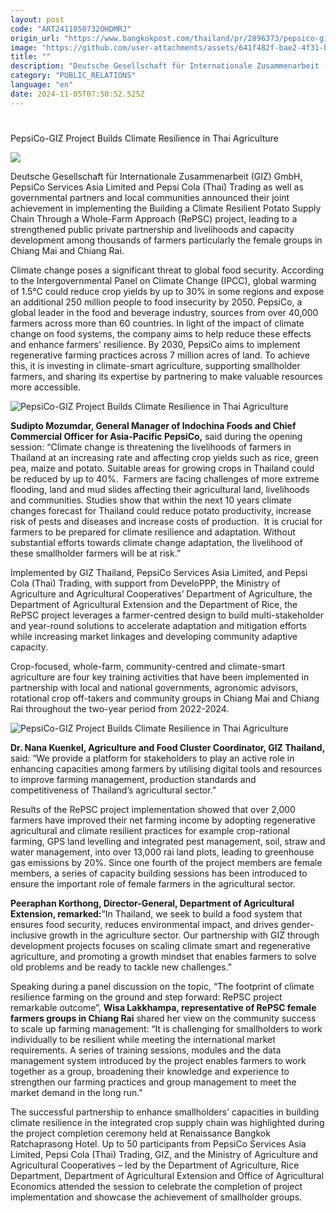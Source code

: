 ```yaml
---
layout: post
code: "ART2411050732OHDMRJ"
origin_url: "https://www.bangkokpost.com/thailand/pr/2896373/pepsico-giz-project-builds-climate-resilience-in-thai-agriculture"
image: "https://github.com/user-attachments/assets/641f482f-bae2-4f31-bb4a-dba917ed9a96"
title: ""
description: "Deutsche Gesellschaft für Internationale Zusammenarbeit (GIZ) GmbH, PepsiCo Services Asia Limited and Pepsi Cola (Thai) Trading as well as governmental partners and local communities announced their joint achievement in implementing the Building a Climate Resilient Potato Supply Chain Through a Whole-Farm Approach (RePSC) project, leading to a strengthened public private partnership and livelihoods and capacity development among thousands of farmers particularly the female groups in Chiang Mai and Chiang Rai."
category: "PUBLIC_RELATIONS"
language: "en"
date: 2024-11-05T07:50:52.525Z
---
```


# 

PepsiCo-GIZ Project Builds Climate Resilience in Thai Agriculture

![](https://github.com/user-attachments/assets/4e45306b-908c-48cc-8c12-b065bb8f694c)

Deutsche Gesellschaft für Internationale Zusammenarbeit (GIZ) GmbH, PepsiCo Services Asia Limited and Pepsi Cola (Thai) Trading as well as governmental partners and local communities announced their joint achievement in implementing the Building a Climate Resilient Potato Supply Chain Through a Whole-Farm Approach (RePSC) project, leading to a strengthened public private partnership and livelihoods and capacity development among thousands of farmers particularly the female groups in Chiang Mai and Chiang Rai. 

Climate change poses a significant threat to global food security. According to the Intergovernmental Panel on Climate Change (IPCC), global warming of 1.5°C could reduce crop yields by up to 30% in some regions and expose an additional 250 million people to food insecurity by 2050. PepsiCo, a global leader in the food and beverage industry, sources from over 40,000 farmers across more than 60 countries. In light of the impact of climate change on food systems, the company aims to help reduce these effects and enhance farmers' resilience. By 2030, PepsiCo aims to implement regenerative farming practices across 7 million acres of land. To achieve this, it is investing in climate-smart agriculture, supporting smallholder farmers, and sharing its expertise by partnering to make valuable resources more accessible.  

![PepsiCo-GIZ Project Builds Climate Resilience in Thai Agriculture](https://github.com/user-attachments/assets/82f055ba-014b-42b0-a641-d18fea274cc6)

**Sudipto Mozumdar, General Manager of Indochina Foods and Chief Commercial Officer for Asia-Pacific PepsiCo,** said during the opening session: “Climate change is threatening the livelihoods of farmers in Thailand at an increasing rate and affecting crop yields such as rice, green pea, maize and potato. Suitable areas for growing crops in Thailand could be reduced by up to 40%.  Farmers are facing challenges of more extreme flooding, land and mud slides affecting their agricultural land, livelihoods and communities. Studies show that within the next 10 years climate changes forecast for Thailand could reduce potato productivity, increase risk of pests and diseases and increase costs of production.  It is crucial for farmers to be prepared for climate resilience and adaptation. Without substantial efforts towards climate change adaptation, the livelihood of these smallholder farmers will be at risk.” 

Implemented by GIZ Thailand, PepsiCo Services Asia Limited, and Pepsi Cola (Thai) Trading, with support from DeveloPPP, the Ministry of Agriculture and Agricultural Cooperatives’ Department of Agriculture, the Department of Agricultural Extension and the Department of Rice, the RePSC project leverages a farmer-centred design to build multi-stakeholder and year-round solutions to accelerate adaptation and mitigation efforts while increasing market linkages and developing community adaptive capacity. 

Crop-focused, whole-farm, community-centred and climate-smart agriculture are four key training activities that have been implemented in partnership with local and national governments, agronomic advisors, rotational crop off-takers and community groups in Chiang Mai and Chiang Rai throughout the two-year period from 2022-2024.  

![PepsiCo-GIZ Project Builds Climate Resilience in Thai Agriculture](https://static.bangkokpost.com/media/content/20241105/5333928.jpg)

**Dr. Nana Kuenkel, Agriculture and Food Cluster Coordinator, GIZ Thailand,** said: “We provide a platform for stakeholders to play an active role in enhancing capacities among farmers by utilising digital tools and resources to improve farming management, production standards and competitiveness of Thailand’s agricultural sector.”  

Results of the RePSC project implementation showed that over 2,000 farmers have improved their net farming income by adopting regenerative agricultural and climate resilient practices for example crop-rational farming, GPS land levelling and integrated pest management, soil, straw and water management, into over 13,000 rai land plots, leading to greenhouse gas emissions by 20%. Since one fourth of the project members are female members, a series of capacity building sessions has been introduced to ensure the important role of female farmers in the agricultural sector.  

**Peeraphan Korthong, Director-General, Department of Agricultural Extension, remarked:**“In Thailand, we seek to build a food system that ensures food security, reduces environmental impact, and drives gender-inclusive growth in the agriculture sector. Our partnership with GIZ through development projects focuses on scaling climate smart and regenerative agriculture, and promoting a growth mindset that enables farmers to solve old problems and be ready to tackle new challenges.”   

Speaking during a panel discussion on the topic, “The footprint of climate resilience farming on the ground and step forward: RePSC project remarkable outcome”, **Wisa Lakkhampa, representative of RePSC female farmers groups in Chiang Rai** shared her view on the community success to scale up farming management: “It is challenging for smallholders to work individually to be resilient while meeting the international market requirements. A series of training sessions, modules and the data management system introduced by the project enables farmers to work together as a group, broadening their knowledge and experience to strengthen our farming practices and group management to meet the market demand in the long run." 

The successful partnership to enhance smallholders’ capacities in building climate resilience in the integrated crop supply chain was highlighted during the project completion ceremony held at Renaissance Bangkok Ratchaprasong Hotel. Up to 50 participants from PepsiCo Services Asia Limited, Pepsi Cola (Thai) Trading, GIZ, and the Ministry of Agriculture and Agricultural Cooperatives – led by the Department of Agriculture, Rice Department, Department of Agricultural Extension and Office of Agricultural Economics attended the session to celebrate the completion of project implementation and showcase the achievement of smallholder groups.